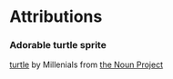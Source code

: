 # Attributions

### Adorable turtle sprite
[turtle](https://thenounproject.com/Millenials/collection/pets-icon/?i=2778569) by Millenials from [the Noun Project](https://thenounproject.com)
